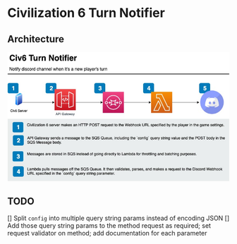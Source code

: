 # Civilization 6 Turn Notifier

## Architecture

![architecture diagram](https://raw.githubusercontent.com/brettstack/civ6-play-by-cloud-turn-notifier/master/architecture-diagram.jpg)


## TODO
[] Split `config` into multiple query string params instead of encoding JSON
[] Add those query string params to the method request as required; set request validator on method; add documentation for each parameter
